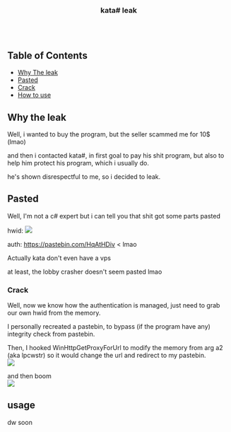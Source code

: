<!-- PROJECT LOGO -->
<br />
<p align="center">
</p>
  <h3 align="center">kata# leak </h3>
  <p align="center">
    <br />
    <br />
</p>

<!-- TABLE OF CONTENTS -->
## Table of Contents

* [Why The leak](#why-the-leak)
* [Pasted](#pasted)
* [Crack](#Crack)
* [How to use](#usage)

<!-- ABOUT THE PROJECT -->
## Why the leak
Well, i wanted to buy the program, but the seller scammed me for 10$ (lmao) 

and then i contacted kata#, in first goal to pay his shit program, but also to help him protect his program, which i usually do. 

he's shown disrespectful to me, so i decided to leak. 


<!-- GETTING STARTED -->
## Pasted

Well, I'm not a c# expert but i can tell you that shit got some parts pasted

hwid: 
  <img src=https://cdn.discordapp.com/attachments/817098500122214440/839060021022425108/unknown.png></img>

auth: 
  https://pastebin.com/HqAtHDiv < lmao
  
Actually kata don't even have a vps 

at least, the lobby crasher doesn't seem pasted lmao

### Crack

Well, now we know how the authentication is managed, just need to grab our own hwid from the memory.

I personally recreated a pastebin, to bypass (if the program have any) integrity check from pastebin.

Then, I hooked WinHttpGetProxyForUrl to modify the memory from arg a2 (aka lpcwstr) so it would change the url and redirect to my pastebin.<br>
<img src=https://cdn.discordapp.com/attachments/817098500122214440/839063491293741076/unknown.png>

and then boom <br>
<img src=https://cdn.discordapp.com/attachments/817098500122214440/839063780351672340/unknown.png> 

<!-- USAGE EXAMPLES -->
## usage

dw soon



